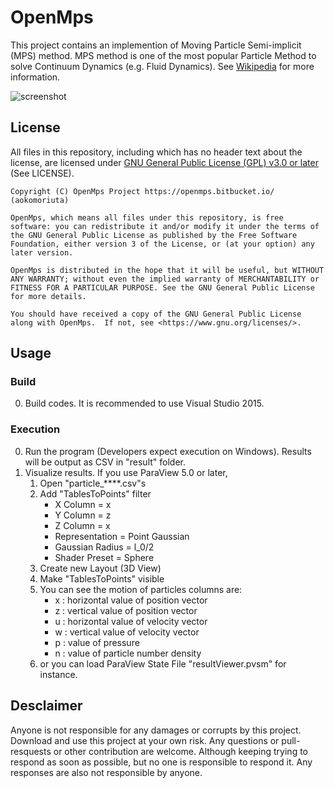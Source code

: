 # OpenMps

This project contains an implemention of Moving Particle Semi-implicit (MPS) method.
MPS method is one of the most popular Particle Method to solve Continuum Dynamics (e.g. Fluid Dynamics). See [Wikipedia](https://en.wikipedia.org/wiki/Moving_Particle_Semi-implicit_Method) for more information.

![screenshot](https://bytebucket.org/OpenMps/openmps.bitbucket.org/raw/master/img/icon.PNG)

## License

All files in this repository, including which has no header text about the license, are licensed under [GNU General Public License (GPL) v3.0 or later](http://www.gnu.org/licenses/gpl.html) (See LICENSE).

```
Copyright (C) OpenMps Project https://openmps.bitbucket.io/ (aokomoriuta)

OpenMps, which means all files under this repository, is free software: you can redistribute it and/or modify it under the terms of the GNU General Public License as published by the Free Software Foundation, either version 3 of the License, or (at your option) any later version.

OpenMps is distributed in the hope that it will be useful, but WITHOUT ANY WARRANTY; without even the implied warranty of MERCHANTABILITY or FITNESS FOR A PARTICULAR PURPOSE. See the GNU General Public License for more details.

You should have received a copy of the GNU General Public License along with OpenMps.  If not, see <https://www.gnu.org/licenses/>.
```

## Usage

### Build

0. Build codes. It is recommended to use Visual Studio 2015.

### Execution
0. Run the program (Developers expect execution on Windows). Results will be output as CSV in "result" folder.
0. Visualize results. If you use ParaView 5.0 or later,
	1. Open "particle_****.csv"s
	1. Add "TablesToPoints" filter
		* X Column = x
		* Y Column = z
		* Z Column = x
		* Representation = Point Gaussian
		* Gaussian Radius = l_0/2
		* Shader Preset = Sphere
	1. Create new Layout (3D View)
	1. Make "TablesToPoints" visible
	1. You can see the motion of particles columns are:
		* x : horizontal value of position vector
		* z : vertical value of position vector
		* u : horizontal value of velocity vector
		* w : vertical value of velocity vector
		* p : value of pressure
		* n : value of particle number density
	1. or you can load ParaView State File "resultViewer.pvsm" for instance.

## Desclaimer
Anyone is not responsible for any damages or corrupts by this project. Download and use this project at your own risk.
Any questions or pull-resquests or other contribution are welcome. Although keeping trying to respond as soon as possible, but no one is responsible to respond it. Any responses are also not responsible by anyone.
